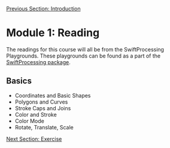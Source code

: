 [Previous Section: Introduction](0_INTRODUCTION.md)

# Module 1: Reading

The readings for this course will all be from the SwiftProcessing Playgrounds. These playgrounds can be found as a part of the [SwiftProcessing package](https://github.com/jjkaufman/SwiftProcessing/archive/refs/heads/main.zip).

## **Basics**

- Coordinates and Basic Shapes
- Polygons and Curves
- Stroke Caps and Joins
- Color and Stroke
- Color Mode
- Rotate, Translate, Scale

[Next Section: Exercise](2_EXERCISE.md)

